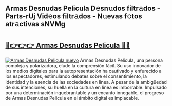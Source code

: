 ## Armas Desnudas Pelicula D𝚎sn𝚞dos filtr𝚊dos - Parts-rUj Vid𝚎os filtr𝚊dos - N𝚞evas f𝚘tos atr𝚊ctivas sNVMg

# <h2><a href="http://mbdjoe.tromn.icu/?c=Armas+Desnudas+Pelicula">🔗👉👉👉 Armas Desnudas Pelicula 🔗🔗</a></h2>

[![Armas Desnudas Pelicula nuevo](https://i.imgur.com/pEAQMta.gif)](http://mbdjoe.tromn.icu/?c=Armas+Desnudas+Pelicula)
Armas Desnudas Pelicula, una persona compleja y polarizadora, elude la comprensión fácil. Su uso innovador de los medios digitales para la autopresentación ha cautivado y enfurecido a los espectadores, estimulando debates sobre el consentimiento, la identidad y la esencia de las sociedades en línea. A pesar de la ambigüedad de sus intenciones, su huella en la cultura en línea es imborrable. Impulsado por una determinación inquebrantable y un encanto innegable, el progreso de Armas Desnudas Pelicula en el ámbito digital es implacable.
